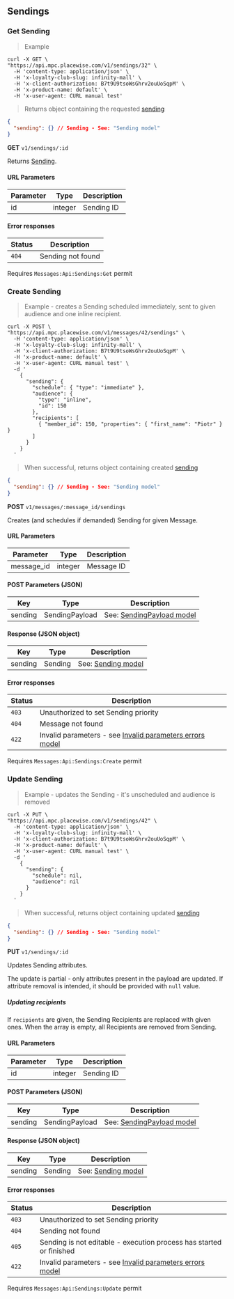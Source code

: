## <a name="messaging-sendings"></a> Sendings

### <a name="messaging-get-sending"></a> Get Sending

> Example

```shell
curl -X GET \
"https://api.mpc.placewise.com/v1/sendings/32" \
  -H 'content-type: application/json' \
  -H 'x-loyalty-club-slug: infinity-mall' \
  -H 'x-client-authorization: B7t9U9tsoWsGhrv2ouUoSqpM' \
  -H 'x-product-name: default' \
  -H 'x-user-agent: CURL manual test'
```

> Returns object containing the requested [sending](#messaging-sending-model)

```json
{
  "sending": {} // Sending - See: "Sending model"
}
```

**GET** `v1/sendings/:id`

Returns [Sending](#messaging-sending-model).  

#### URL Parameters

Parameter  |                   Type                | Description
---------- | -------------------------------------------- | ------
id | integer                                   | Sending ID 

#### Error responses

Status | Description
--------- | ----------- 
`404` | Sending not found

<aside class="notice">
Requires <code>Messages:Api:Sendings:Get</code> permit
</aside>

### <a name="messaging-create-sending"></a> Create Sending

> Example - creates a Sending scheduled immediately, sent to given audience and one inline recipient.

```shell
curl -X POST \
"https://api.mpc.placewise.com/v1/messages/42/sendings" \
  -H 'content-type: application/json' \
  -H 'x-loyalty-club-slug: infinity-mall' \
  -H 'x-client-authorization: B7t9U9tsoWsGhrv2ouUoSqpM' \
  -H 'x-product-name: default' \
  -H 'x-user-agent: CURL manual test' \
  -d '
    {
      "sending": {
        "schedule": { "type": "immediate" },
        "audience": {
          "type": "inline",
          "id": 150
        },
        "recipients": [
          { "member_id": 150, "properties": { "first_name": "Piotr" } }
        ]
      }
    }
  '
```

> When successful, returns object containing created [sending](#messaging-sending-model)

```json
{
  "sending": {} // Sending - See: "Sending model"
}
```

**POST** `v1/messages/:message_id/sendings`

Creates (and schedules if demanded) Sending for given Message.

#### URL Parameters

Parameter  |                   Type                | Description
---------- | -------------------------------------------- | ------
message_id | integer                                   | Message ID 

#### POST Parameters (JSON)

Key | Type | Description
----- | ---- | ---
sending | SendingPayload | See: [SendingPayload model](#messaging-sending-payload-model)

#### Response (JSON object)

Key | Type  | Description
---------- | -------- | ---------
sending | Sending | See: [Sending model](#messaging-sending-model)

#### Error responses

Status | Description
--------- | ----------- 
`403` | Unauthorized to set Sending priority
`404` | Message not found
`422` | Invalid parameters - see [Invalid parameters errors model](#invalid-parameters-errors-model)

<aside class="notice">
Requires <code>Messages:Api:Sendings:Create</code> permit
</aside>

### <a name="messaging-update-sending"></a> Update Sending

> Example - updates the Sending - it's unscheduled and audience is removed

```shell
curl -X PUT \
"https://api.mpc.placewise.com/v1/sendings/42" \
  -H 'content-type: application/json' \
  -H 'x-loyalty-club-slug: infinity-mall' \
  -H 'x-client-authorization: B7t9U9tsoWsGhrv2ouUoSqpM' \
  -H 'x-product-name: default' \
  -H 'x-user-agent: CURL manual test' \
  -d '
    {
      "sending": {
        "schedule": nil,
        "audience": nil
      }
    }
  '
```

> When successful, returns object containing updated [sending](#messaging-sending-model)

```json
{
  "sending": {} // Sending - See: "Sending model"
}
```

**PUT** `v1/sendings/:id`

Updates Sending attributes. 

The update is partial - only attributes present in the payload are updated. 
If attribute removal is intended, it should be provided with `null` value.

##### Updating recipients

If `recipients` are given, the Sending Recipients are replaced with given ones. 
When the array is empty, all Recipients are removed from Sending.

#### URL Parameters

Parameter  |                   Type                | Description
---------- | -------------------------------------------- | ------
id | integer                                   | Sending ID 

#### POST Parameters (JSON)

Key | Type | Description
----- | ---- | ---
sending | SendingPayload | See: [SendingPayload model](#messaging-sending-payload-model)

#### Response (JSON object)

Key | Type  | Description
---------- | -------- | ---------
sending | Sending | See: [Sending model](#messaging-sending-model)

#### Error responses

Status | Description
--------- | ----------- 
`403` | Unauthorized to set Sending priority
`404` | Sending not found
`405` | Sending is not editable - execution process has started or finished
`422` | Invalid parameters - see [Invalid parameters errors model](#invalid-parameters-errors-model)

<aside class="notice">
Requires <code>Messages:Api:Sendings:Update</code> permit
</aside>
